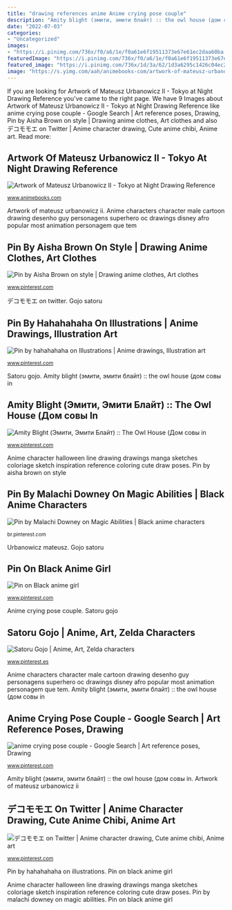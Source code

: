 ```yaml
---
title: "drawing references anime Anime crying pose couple"
description: "Amity blight (эмити, эмити блайт) :: the owl house (дом совы in"
date: "2022-07-03"
categories:
- "Uncategorized"
images:
- "https://i.pinimg.com/736x/f0/a6/1e/f0a61e6f19511373e67e61ec2daa60ba.jpg"
featuredImage: "https://i.pinimg.com/736x/f0/a6/1e/f0a61e6f19511373e67e61ec2daa60ba.jpg"
featured_image: "https://i.pinimg.com/736x/1d/3a/62/1d3a6295c1426c04ec2c8b0878343447.jpg"
image: "https://s.yimg.com/aah/animebooks-com/artwork-of-mateusz-urbanowicz-ii-tokyo-at-night-drawing-reference-book-28.gif"
---
```


If you are looking for Artwork of Mateusz Urbanowicz II - Tokyo at Night Drawing Reference you've came to the right page. We have 9 Images about Artwork of Mateusz Urbanowicz II - Tokyo at Night Drawing Reference like anime crying pose couple - Google Search | Art reference poses, Drawing, Pin by Aisha Brown on style | Drawing anime clothes, Art clothes and also デコモモエ on Twitter | Anime character drawing, Cute anime chibi, Anime art. Read more:

## Artwork Of Mateusz Urbanowicz II - Tokyo At Night Drawing Reference

![Artwork of Mateusz Urbanowicz II - Tokyo at Night Drawing Reference](https://s.yimg.com/aah/animebooks-com/artwork-of-mateusz-urbanowicz-ii-tokyo-at-night-drawing-reference-book-28.gif "Pin by aisha brown on style")

<small>www.animebooks.com</small>

Artwork of mateusz urbanowicz ii. Anime characters character male cartoon drawing desenho guy personagens superhero oc drawings disney afro popular most animation personagem que tem

## Pin By Aisha Brown On Style | Drawing Anime Clothes, Art Clothes

![Pin by Aisha Brown on style | Drawing anime clothes, Art clothes](https://i.pinimg.com/736x/f0/a6/1e/f0a61e6f19511373e67e61ec2daa60ba.jpg "Pin on black anime girl")

<small>www.pinterest.com</small>

デコモモエ on twitter. Gojo satoru

## Pin By Hahahahaha On Illustrations | Anime Drawings, Illustration Art

![Pin by hahahahaha on Illustrations | Anime drawings, Illustration art](https://i.pinimg.com/736x/d7/93/12/d79312606d7561ba106b925af0e0ec2a.jpg "Satoru gojo")

<small>www.pinterest.com</small>

Satoru gojo. Amity blight (эмити, эмити блайт) :: the owl house (дом совы in

## Amity Blight (Эмити, Эмити Блайт) :: The Owl House (Дом совы In

![Amity Blight (Эмити, Эмити Блайт) :: The Owl House (Дом совы in](https://i.pinimg.com/736x/e1/40/d8/e140d86f6c63560915875a717d13ad14.jpg "Pin by malachi downey on magic abilities")

<small>www.pinterest.com</small>

Anime character halloween line drawing drawings manga sketches coloriage sketch inspiration reference coloring cute draw poses. Pin by aisha brown on style

## Pin By Malachi Downey On Magic Abilities | Black Anime Characters

![Pin by Malachi Downey on Magic Abilities | Black anime characters](https://i.pinimg.com/736x/01/f2/40/01f240f76d10b05509b9134ac06b21e5.jpg "デコモモエ on twitter")

<small>br.pinterest.com</small>

Urbanowicz mateusz. Gojo satoru

## Pin On Black Anime Girl

![Pin on Black anime girl](https://i.pinimg.com/736x/1b/aa/1a/1baa1acb833ef1d0294d90124931a841.jpg "Artwork of mateusz urbanowicz ii")

<small>www.pinterest.com</small>

Anime crying pose couple. Satoru gojo

## Satoru Gojo | Anime, Art, Zelda Characters

![Satoru Gojo | Anime, Art, Zelda characters](https://i.pinimg.com/736x/27/97/14/2797144fc454d14d6224ba43802222b1.jpg "Princess möchte hintergrundgeschichte dass charakters crowned alva aboleth ado tendance nac usw nachdenken trendhairstylez worldbuilding writtenbythestar bestfashion724 decabello hotelsmod turkcephe")

<small>www.pinterest.es</small>

Anime characters character male cartoon drawing desenho guy personagens superhero oc drawings disney afro popular most animation personagem que tem. Amity blight (эмити, эмити блайт) :: the owl house (дом совы in

## Anime Crying Pose Couple - Google Search | Art Reference Poses, Drawing

![anime crying pose couple - Google Search | Art reference poses, Drawing](https://i.pinimg.com/736x/74/ba/fb/74bafbde53ea6689014824e23a7f02de.jpg "Anime crying pose couple")

<small>www.pinterest.com</small>

Amity blight (эмити, эмити блайт) :: the owl house (дом совы in. Artwork of mateusz urbanowicz ii

## デコモモエ On Twitter | Anime Character Drawing, Cute Anime Chibi, Anime Art

![デコモモエ on Twitter | Anime character drawing, Cute anime chibi, Anime art](https://i.pinimg.com/736x/1d/3a/62/1d3a6295c1426c04ec2c8b0878343447.jpg "Pin by hahahahaha on illustrations")

<small>www.pinterest.com</small>

Pin by hahahahaha on illustrations. Pin on black anime girl

Anime character halloween line drawing drawings manga sketches coloriage sketch inspiration reference coloring cute draw poses. Pin by malachi downey on magic abilities. Pin on black anime girl
